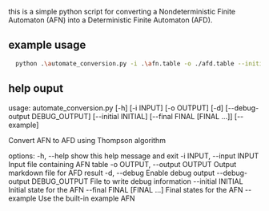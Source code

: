 this is a simple python script for converting a Nondeterministic Finite Automaton (AFN) into a Deterministic Finite Automaton (AFD).

## example usage

```sh
  python .\automate_conversion.py -i .\afn.table -o ./afd.table --initial 1 --final 6   
```

## help ouput

usage: automate_conversion.py [-h] [-i INPUT] [-o OUTPUT] [-d] [--debug-output DEBUG_OUTPUT] [--initial INITIAL]
                              [--final FINAL [FINAL ...]] [--example]

Convert AFN to AFD using Thompson algorithm

options:
  -h, --help            show this help message and exit
  -i INPUT, --input INPUT
                        Input file containing AFN table
  -o OUTPUT, --output OUTPUT
                        Output markdown file for AFD result
  -d, --debug           Enable debug output
  --debug-output DEBUG_OUTPUT
                        File to write debug information
  --initial INITIAL     Initial state for the AFN
  --final FINAL [FINAL ...]
                        Final states for the AFN
  --example             Use the built-in example AFN